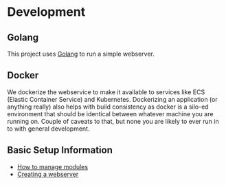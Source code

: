 # Development

## Golang

This project uses [Golang](https://golang.org) to run a simple webserver.

## Docker

We dockerize the webservice to make it available to services like ECS (Elastic Container Service) and Kubernetes.
Dockerizing an application (or anything really) also helps with build consistency as docker is a silo-ed environment
that should be identical between whatever machine you are running on. Couple of caveats to that, but none you are likely
to ever run in to with general development.

## Basic Setup Information

* [How to manage modules](https://brokencode.io/how-to-use-local-go-modules-with-golang-with-examples/)
* [Creating a webserver](https://blog.logrocket.com/creating-a-web-server-with-golang/)